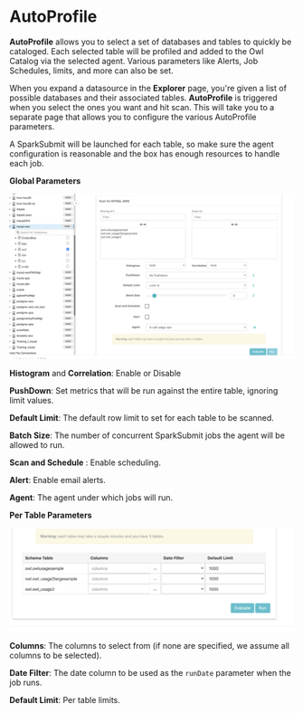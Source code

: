 # AutoProfile

**AutoProfile** allows you to select a set of databases and tables to quickly be cataloged. Each selected table will be profiled and added to the Owl Catalog via the selected agent. Various parameters like Alerts, Job Schedules, limits, and more can also be set.

‌When you expand a datasource in the **Explorer** page, you're given a list of possible databases and their associated tables. **AutoProfile** is triggered when you select the ones you want and hit scan. This will take you to a separate page that allows you to configure the various AutoProfile parameters.

A SparkSubmit will be launched for each table, so make sure the agent configuration is reasonable and the box has enough resources to handle each job.

**Global Parameters**

![Global Parameters](../../.gitbook/assets/global-params.png)

&#x20;**Histogram** and **Correlation**: Enable or Disable

&#x20;**PushDown**: Set metrics that will be run against the entire table, ignoring limit values.

&#x20;**Default Limit**: The default row limit to set for each table to be scanned.

&#x20;**Batch Size**: The number of concurrent SparkSubmit jobs the agent will be allowed to run.

&#x20;**Scan and Schedule** : Enable scheduling.

&#x20;**Alert**: Enable email alerts.

&#x20;**Agent**: The agent under which jobs will run.

**Per Table Parameters**

![](../../.gitbook/assets/table-params.png)

&#x20;**Columns**: The columns to select from (if none are specified, we assume all columns to be selected).

&#x20;**Date Filter**: The date column to be used as the `runDate` parameter when the job runs.

&#x20;**Default Limit**: Per table limits.
